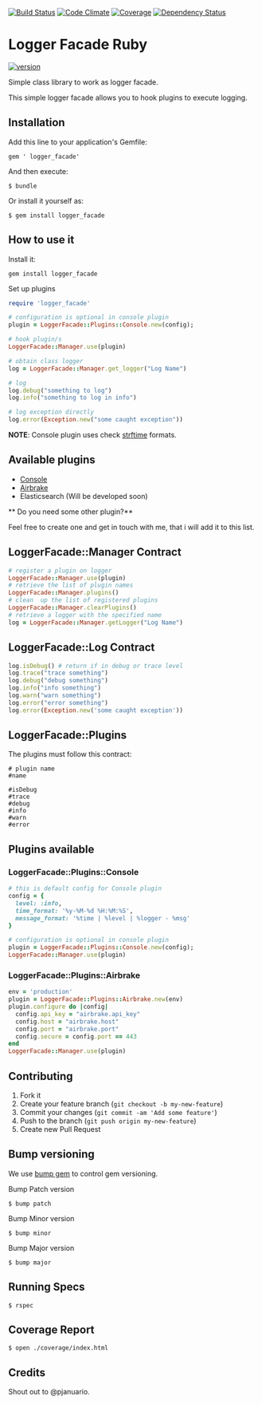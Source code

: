 [![Build Status](https://travis-ci.org/pjanuario/logger-facade-ruby.svg?branch=master)](https://travis-ci.org/pjanuario/logger-facade-ruby)
[![Code Climate](https://codeclimate.com/github/pjanuario/logger-facade-ruby.png)](https://codeclimate.com/github/pjanuario/logger-facade-ruby)
[![Coverage](http://img.shields.io/codeclimate/coverage/github/pjanuario/logger-facade-ruby.svg)](https://codeclimate.com/github/pjanuario/logger-facade-ruby)
[![Dependency Status](https://gemnasium.com/pjanuario/logger-facade-ruby.svg)](https://gemnasium.com/pjanuario/logger-facade-ruby)

# Logger Facade Ruby

[![version](https://badge.fury.io/rb/logger_facade.svg)](https://rubygems.org/gems/logger_facade)


Simple class library to work as logger facade.

This simple logger facade allows you to hook plugins to execute logging.

## Installation

Add this line to your application's Gemfile:

    gem ' logger_facade'

And then execute:

    $ bundle

Or install it yourself as:

    $ gem install logger_facade

## How to use it

Install it:

```
gem install logger_facade
```

Set up plugins

```ruby
require 'logger_facade'

# configuration is optional in console plugin
plugin = LoggerFacade::Plugins::Console.new(config);

# hook plugin/s
LoggerFacade::Manager.use(plugin)

# obtain class logger
log = LoggerFacade::Manager.get_logger("Log Name")

# log
log.debug("something to log")
log.info("something to log in info")

# log exception directly
log.error(Exception.new("some caught exception"))
```

**NOTE**: Console plugin uses check [strftime](http://www.ruby-doc.org/core-2.1.2/Time.html#method-i-strftime) formats.

## Available plugins
* [Console](#loggerfacadepluginsconsole)
* [Airbrake](#loggerfacadepluginsairbrake)
* Elasticsearch (Will be developed soon)

** Do you need some other plugin?**

Feel free to create one and get in touch with me, that i will add it to this list.

## LoggerFacade::Manager Contract

```ruby
# register a plugin on logger
LoggerFacade::Manager.use(plugin)
# retrieve the list of plugin names
LoggerFacade::Manager.plugins()
# clean  up the list of registered plugins
LoggerFacade::Manager.clearPlugins()
# retrieve a logger with the specified name
log = LoggerFacade::Manager.getLogger("Log Name")
```

## LoggerFacade::Log Contract

```ruby
log.isDebug() # return if in debug or trace level
log.trace("trace something")
log.debug("debug something")
log.info("info something")
log.warn("warn something")
log.error("error something")
log.error(Exception.new('some caught exception'))
```

## LoggerFacade::Plugins

The plugins must follow this contract:

```
# plugin name
#name

#isDebug
#trace
#debug
#info
#warn
#error
```

## Plugins available

### LoggerFacade::Plugins::Console

```ruby
# this is default config for Console plugin
config = {
  level: :info,
  time_format: '%y-%M-%d %H:%M:%S',
  message_format: '%time | %level | %logger - %msg'
}

# configuration is optional in console plugin
plugin = LoggerFacade::Plugins::Console.new(config);
LoggerFacade::Manager.use(plugin)
```

### LoggerFacade::Plugins::Airbrake

```ruby
env = 'production'
plugin = LoggerFacade::Plugins::Airbrake.new(env)
plugin.configure do |config|
  config.api_key = "airbrake.api_key"
  config.host = "airbrake.host"
  config.port = "airbrake.port"
  config.secure = config.port == 443
end
LoggerFacade::Manager.use(plugin)
```


## Contributing

1. Fork it
2. Create your feature branch (`git checkout -b my-new-feature`)
3. Commit your changes (`git commit -am 'Add some feature'`)
4. Push to the branch (`git push origin my-new-feature`)
5. Create new Pull Request

## Bump versioning

We use [bump gem](https://github.com/gregorym/bump) to control gem versioning.

Bump Patch version

    $ bump patch

Bump Minor version

    $ bump minor

Bump Major version

    $ bump major

## Running Specs

    $ rspec

## Coverage Report

    $ open ./coverage/index.html

## Credits
Shout out to @pjanuario.
